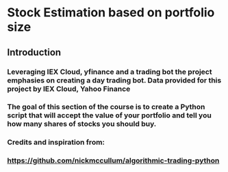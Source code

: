 
# Stock Estimation based on portfolio size

## Introduction

### Leveraging IEX Cloud, yfinance and a trading bot the project emphasies on creating a day trading bot. Data provided for this project by IEX Cloud, Yahoo Finance
### The goal of this section of the course is to create a Python script that will accept the value of your portfolio and tell you how many shares of stocks you should buy.
### Credits and inspiration from:
### https://github.com/nickmccullum/algorithmic-trading-python

